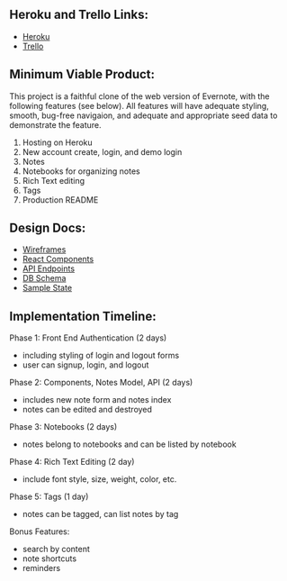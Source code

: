 ## Heroku and Trello Links:

- [Heroku][heroku]
- [Trello][trello]

[heroku]: https://dashboard.heroku.com/
[trello]: https://trello.com/b/zBj9OpDv/claire-s-evernote-clone


## Minimum Viable Product:

This project is a faithful clone of the web version of Evernote, with the following features (see below).  All features will have adequate styling, smooth, bug-free navigaion, and adequate and appropriate seed data to demonstrate the feature.

1. Hosting on Heroku
2. New account create, login, and demo login
3. Notes
4. Notebooks for organizing notes
5. Rich Text editing
6. Tags
7. Production README


## Design Docs:
 
- [Wireframes][wireframes]
- [React Components][components]
- [API Endpoints][api-endpoints]
- [DB Schema][schema]
- [Sample State][sample-state]

[wireframes]: docs/wireframes
[components]: docs/component-hierarchy.md
[api-endpoints]: docs/api-endpoints.md
[schema]: docs/schema.md
[sample-state]: docs/sample-state.md


## Implementation Timeline:

Phase 1: Front End Authentication (2 days)
- including styling of login and logout forms
- user can signup, login, and logout

Phase 2: Components, Notes Model, API (2 days)
- includes new note form and notes index
- notes can be edited and destroyed

Phase 3: Notebooks (2 days)
- notes belong to notebooks and can be listed by notebook

Phase 4: Rich Text Editing (2 day)
- include font style, size, weight, color, etc.

Phase 5: Tags (1 day)
- notes can be tagged, can list notes by tag

Bonus Features:
- search by content
- note shortcuts
- reminders


